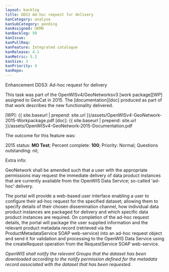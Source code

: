 ```yaml
---
layout: backlog
title: DDS3 Ad-hoc request for delivery
kanCategory: analyse
kanSubCategory: pending
kanAssigned: UKMO
kanBacklog: 50
kanIssue:
kanPullReq:
kanFeature: Integrated catalogue
kanRelease: 4.1
kanMetric: 5.2
kanSize: 3
kanPriority: 4
kanRepo:
---
```

Enhancement DDS3: Ad-hoc request for delivery

This task was part of the OpenWISv4/GeoNetworksv3 [work package][WP] assigned to GeoCat in 2015.  The [documentation][doc] produced as part of that work describes the new functionality delivered.

[WP]: {{ site.baseurl | prepend: site.url }}/assets/OpenWISv4-GeoNetwork-2015-Workpackage.pdf
[doc]: {{ site.baseurl | prepend: site.url }}/assets/OpenWISv4-GeoNetwork-2015-Documentation.pdf

The outcome for this feature was:

2015 status: **MO Test**; Percent complete: **100**; Priority: Normal; Questions outstanding: nil;

Extra info:

GeoNetwork shall be amended such that a user with the appropriate permissions may request the immediate delivery of data product instances that are currently available from the OpenWIS Data Service; so-called 'ad-hoc' delivery.

The portal will provide a web-based user interface enabling a user to configure their ad-hoc request for the specified dataset; allowing them to specify details of their chosen dissemination channel, how individual data product instances are packaged for delivery and which specific data product instances are required. On completion of the ad-hoc request details, the portal will package the user supplied information and the relevant product metadata record (retrieved via the ProductMetadataService SOAP web-service) into an ad-hoc request object and send it for validation and processing to the OpenWIS Data Service using the createRequest operation from the RequestService SOAP web-service.

_OpenWIS shall notify the relevant Groups that the dataset has been downloaded according to the notify permission defined for the metadata record associated with the dataset that has been requested._
